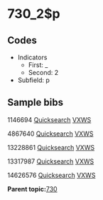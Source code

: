 # 730\_2$p

## Codes

-   Indicators
    -   First: \_
    -   Second: 2
-   Subfield: p

## Sample bibs

1146694 [Quicksearch](https://search.library.yale.edu/catalog/1146694) [VXWS](http://prodorbis.library.yale.edu:7014/vxws/GetHoldingsService?bibId=1146694)

4867640 [Quicksearch](https://search.library.yale.edu/catalog/4867640) [VXWS](http://prodorbis.library.yale.edu:7014/vxws/GetHoldingsService?bibId=4867640)

13228861 [Quicksearch](https://search.library.yale.edu/catalog/13228861) [VXWS](http://prodorbis.library.yale.edu:7014/vxws/GetHoldingsService?bibId=13228861)

13317987 [Quicksearch](https://search.library.yale.edu/catalog/13317987) [VXWS](http://prodorbis.library.yale.edu:7014/vxws/GetHoldingsService?bibId=13317987)

14626576 [Quicksearch](https://search.library.yale.edu/catalog/14626576) [VXWS](http://prodorbis.library.yale.edu:7014/vxws/GetHoldingsService?bibId=14626576)

**Parent topic:**[730](../../tags/730/730.md)

